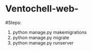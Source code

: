 # Ventochell-web-

#Steps:
1. python manage.py makemigrations
2. python manage.py migrate
3. python manage.py runserver
